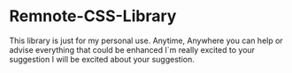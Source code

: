 # Remnote-CSS-Library

This library is just for my personal use.
Anytime, Anywhere you can help or advise everything that could be enhanced
I`m really excited to your suggestion
I will be excited about your suggestion.
